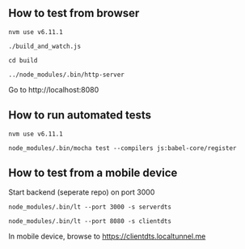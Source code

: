 ## How to test from browser

`nvm use v6.11.1`

`./build_and_watch.js`

`cd build`

`../node_modules/.bin/http-server`

Go to http://localhost:8080

## How to run automated tests

`nvm use v6.11.1`

`node_modules/.bin/mocha test --compilers js:babel-core/register`

## How to test from a mobile device

Start backend (seperate repo) on port 3000

`node_modules/.bin/lt --port 3000 -s serverdts`

`node_modules/.bin/lt --port 8080 -s clientdts`

In mobile device, browse to https://clientdts.localtunnel.me
